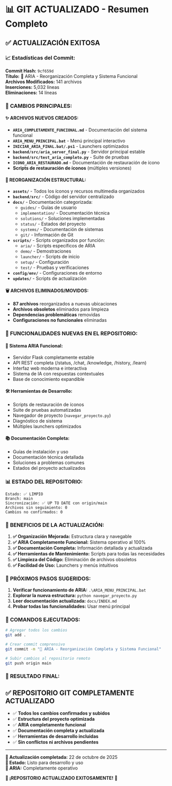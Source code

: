 # 📊 GIT ACTUALIZADO - Resumen Completo

## ✅ **ACTUALIZACIÓN EXITOSA**

### 📈 **Estadísticas del Commit:**

**Commit Hash:** `9cf659d`  
**Título:** 🎯 ARIA - Reorganización Completa y Sistema Funcional  
**Archivos Modificados:** 141 archivos  
**Inserciones:** 5,032 líneas  
**Eliminaciones:** 14 líneas  

### 🔄 **CAMBIOS PRINCIPALES:**

#### ✨ **ARCHIVOS NUEVOS CREADOS:**
- **`ARIA_COMPLETAMENTE_FUNCIONAL.md`** - Documentación del sistema funcional
- **`ARIA_MENU_PRINCIPAL.bat`** - Menú principal interactivo
- **`INICIAR_ARIA_FINAL.bat/.ps1`** - Launchers optimizados
- **`backend/src/aria_server_final.py`** - Servidor principal estable
- **`backend/src/test_aria_completo.py`** - Suite de pruebas
- **`ICONO_ARIA_RESTAURADO.md`** - Documentación de restauración de ícono
- **Scripts de restauración de íconos** (múltiples versiones)

#### 📁 **REORGANIZACIÓN ESTRUCTURAL:**
- **`assets/`** - Todos los íconos y recursos multimedia organizados
- **`backend/src/`** - Código del servidor centralizado
- **`docs/`** - Documentación categorizada:
  - `guides/` - Guías de usuario
  - `implementation/` - Documentación técnica
  - `solutions/` - Soluciones implementadas
  - `status/` - Estados del proyecto
  - `systems/` - Documentación de sistemas
  - `git/` - Información de Git
- **`scripts/`** - Scripts organizados por función:
  - `aria/` - Scripts específicos de ARIA
  - `demo/` - Demostraciones
  - `launcher/` - Scripts de inicio
  - `setup/` - Configuración
  - `test/` - Pruebas y verificaciones
- **`config/env/`** - Configuraciones de entorno
- **`updates/`** - Scripts de actualización

#### 🗑️ **ARCHIVOS ELIMINADOS/MOVIDOS:**
- **87 archivos** reorganizados a nuevas ubicaciones
- **Archivos obsoletos** eliminados para limpieza
- **Dependencias problemáticas** removidas
- **Configuraciones no funcionales** eliminadas

### 🎯 **FUNCIONALIDADES NUEVAS EN EL REPOSITORIO:**

#### 🚀 **Sistema ARIA Funcional:**
- Servidor Flask completamente estable
- API REST completa (/status, /chat, /knowledge, /history, /learn)
- Interfaz web moderna e interactiva
- Sistema de IA con respuestas contextuales
- Base de conocimiento expandible

#### 🛠️ **Herramientas de Desarrollo:**
- Scripts de restauración de íconos
- Suite de pruebas automatizadas
- Navegador de proyecto (`navegar_proyecto.py`)
- Diagnóstico de sistema
- Múltiples launchers optimizados

#### 📚 **Documentación Completa:**
- Guías de instalación y uso
- Documentación técnica detallada
- Soluciones a problemas comunes
- Estados del proyecto actualizados

### 📊 **ESTADO DEL REPOSITORIO:**

```
Estado: ✅ LIMPIO
Branch: main
Sincronización: ✅ UP TO DATE con origin/main
Archivos sin seguimiento: 0
Cambios no confirmados: 0
```

### 🎉 **BENEFICIOS DE LA ACTUALIZACIÓN:**

1. **✅ Organización Mejorada:** Estructura clara y navegable
2. **✅ ARIA Completamente Funcional:** Sistema operativo al 100%
3. **✅ Documentación Completa:** Información detallada y actualizada
4. **✅ Herramientas de Mantenimiento:** Scripts para todas las necesidades
5. **✅ Limpieza del Código:** Eliminación de archivos obsoletos
6. **✅ Facilidad de Uso:** Launchers y menús intuitivos

### 🔄 **PRÓXIMOS PASOS SUGERIDOS:**

1. **Verificar funcionamiento de ARIA:** `.\ARIA_MENU_PRINCIPAL.bat`
2. **Explorar la nueva estructura:** `python navegar_proyecto.py`
3. **Leer documentación actualizada:** `docs/INDEX.md`
4. **Probar todas las funcionalidades:** Usar menú principal

### 📝 **COMANDOS EJECUTADOS:**

```bash
# Agregar todos los cambios
git add .

# Crear commit comprensivo
git commit -m "🎯 ARIA - Reorganización Completa y Sistema Funcional"

# Subir cambios al repositorio remoto
git push origin main
```

### 🎯 **RESULTADO FINAL:**

## ✅ **REPOSITORIO GIT COMPLETAMENTE ACTUALIZADO**

- ✅ **Todos los cambios confirmados y subidos**
- ✅ **Estructura del proyecto optimizada**
- ✅ **ARIA completamente funcional**
- ✅ **Documentación completa y actualizada**
- ✅ **Herramientas de desarrollo incluidas**
- ✅ **Sin conflictos ni archivos pendientes**

---

**📅 Actualización completada:** 22 de octubre de 2025  
**🔧 Estado:** Listo para desarrollo y uso  
**🚀 ARIA:** Completamente operativo  

**🎉 ¡REPOSITORIO ACTUALIZADO EXITOSAMENTE!** 🎉